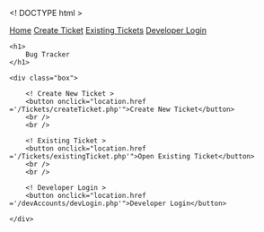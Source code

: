 <! DOCTYPE html >
<meta charset="utf-8" />
<meta name="viewport" content="width=devicewidth, initial sclae=1.0" />
<link rel="stylesheet" href="bugTracker/styles.css" />

<html lang="en">

<body>
    <nav class="topnav">
        <a href="/index.php">Home</a>
        <a href="/Tickets/createTicket.php">Create Ticket</a>
        <a href="/Tickets/existingTicket.php">Existing Tickets</a>
        <a href="/devAccounts/devLogin.php">Developer Login</a>
    </nav>

    <h1>
        Bug Tracker
    </h1>

    <div class="box">
        
        <! Create New Ticket >
        <button onclick="location.href ='/Tickets/createTicket.php'">Create New Ticket</button>
        <br />
        <br />
        
        <! Existing Ticket >
        <button onclick="location.href ='/Tickets/existingTicket.php'">Open Existing Ticket</button>
        <br />
        <br />
        
        <! Developer Login >
        <button onclick="location.href ='/devAccounts/devLogin.php'">Developer Login</button>

    </div>
</body>

<br />
<br />
<br />
<br />
</html>
